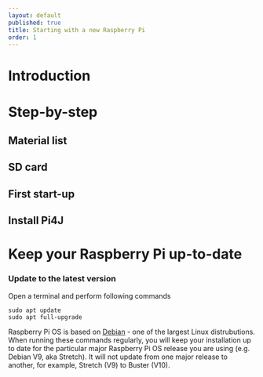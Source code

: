 ```yaml
---
layout: default
published: true
title: Starting with a new Raspberry Pi
order: 1
---
```


# Introduction

# Step-by-step

## Material list

## SD card

## First start-up

## Install Pi4J

# Keep your Raspberry Pi up-to-date

### Update to the latest version

Open a terminal and perform following commands

```
sudo apt update
sudo apt full-upgrade
```

Raspberry Pi OS is based on [Debian](https://www.debian.org/) - one of the largest 
Linux distrubutions. When running these commands regularly, you will keep 
your installation up to date for the particular major Raspberry Pi OS 
release you are using (e.g. Debian V9, aka Stretch). It will not update 
from one major release to another, for example, Stretch (V9) to Buster (V10). 
